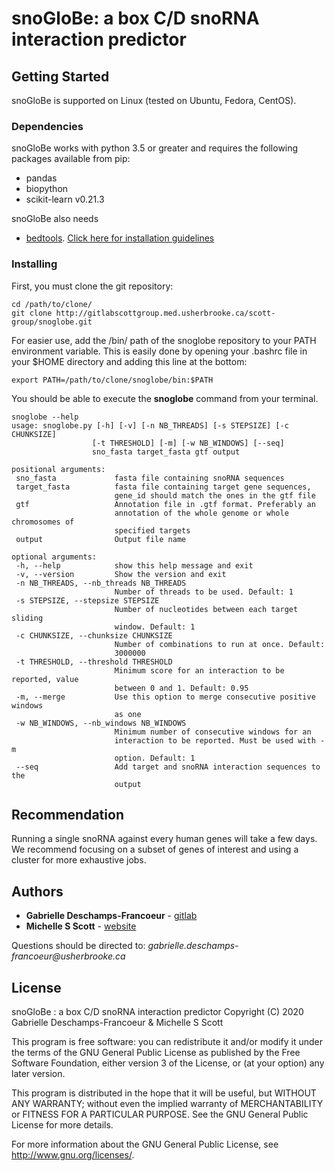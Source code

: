 # **snoGloBe**: a box C/D snoRNA interaction predictor

## **Getting Started**

snoGloBe is supported on Linux (tested on Ubuntu, Fedora, CentOS).

### **Dependencies**

snoGloBe works with python 3.5 or greater and requires the following packages available from pip:

* pandas
* biopython
* scikit-learn v0.21.3

snoGloBe also needs 

* [bedtools](http://bedtools.readthedocs.io/en/latest/). 
[Click here for installation guidelines](http://bedtools.readthedocs.io/en/latest/content/installation.html)

### **Installing**


First, you must clone the git repository:
```
cd /path/to/clone/
git clone http://gitlabscottgroup.med.usherbrooke.ca/scott-group/snoglobe.git
```

For easier use, add the /bin/ path of the snoglobe repository to your PATH environment variable.
This is easily done by opening your .bashrc file in your $HOME directory and adding this line at the bottom:

```
export PATH=/path/to/clone/snoglobe/bin:$PATH
```

You should be able to execute the **snoglobe** command from your terminal.

 ```
snoglobe --help
usage: snoglobe.py [-h] [-v] [-n NB_THREADS] [-s STEPSIZE] [-c CHUNKSIZE]
                   [-t THRESHOLD] [-m] [-w NB_WINDOWS] [--seq]
                   sno_fasta target_fasta gtf output

positional arguments:
  sno_fasta             fasta file containing snoRNA sequences
  target_fasta          fasta file containing target gene sequences, 
                        gene_id should match the ones in the gtf file
  gtf                   Annotation file in .gtf format. Preferably an
                        annotation of the whole genome or whole chromosomes of
                        specified targets
  output                Output file name

optional arguments:
  -h, --help            show this help message and exit
  -v, --version         Show the version and exit
  -n NB_THREADS, --nb_threads NB_THREADS
                        Number of threads to be used. Default: 1
  -s STEPSIZE, --stepsize STEPSIZE
                        Number of nucleotides between each target sliding
                        window. Default: 1
  -c CHUNKSIZE, --chunksize CHUNKSIZE
                        Number of combinations to run at once. Default:
                        3000000
  -t THRESHOLD, --threshold THRESHOLD
                        Minimum score for an interaction to be reported, value
                        between 0 and 1. Default: 0.95
  -m, --merge           Use this option to merge consecutive positive windows
                        as one
  -w NB_WINDOWS, --nb_windows NB_WINDOWS
                        Minimum number of consecutive windows for an
                        interaction to be reported. Must be used with -m
                        option. Default: 1
  --seq                 Add target and snoRNA interaction sequences to the
                        output
```

## **Recommendation**

Running a single snoRNA against every human genes will take a few days. We recommend focusing on a subset of genes of
interest and using a cluster for more exhaustive jobs.

## **Authors**

* **Gabrielle Deschamps-Francoeur** - [gitlab](http://gitlabscottgroup.med.usherbrooke.ca/u/gabrielle)
* **Michelle S Scott** - [website](http://scottgroup.med.usherbrooke.ca/)

Questions should be directed to: _gabrielle.deschamps-francoeur@usherbrooke.ca_


## **License**

snoGloBe : a box C/D snoRNA interaction predictor
Copyright (C) 2020 Gabrielle Deschamps-Francoeur & Michelle S Scott

This program is free software: you can redistribute it and/or modify
it under the terms of the GNU General Public License as published by
the Free Software Foundation, either version 3 of the License, or
(at your option) any later version.

This program is distributed in the hope that it will be useful,
but WITHOUT ANY WARRANTY; without even the implied warranty of
MERCHANTABILITY or FITNESS FOR A PARTICULAR PURPOSE. See the
GNU General Public License for more details.

For more information about the GNU General Public License, see <http://www.gnu.org/licenses/>.
